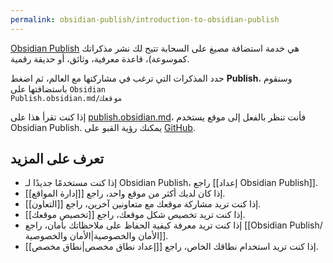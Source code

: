 ```yaml
---
permalink: obsidian-publish/introduction-to-obsidian-publish
---
```


[Obsidian Publish](https://obsidian.md/publish) هي خدمة استضافة مصيغ على السحابة تتيح لك نشر مذكراتك كموسوعة)، قاعدة معرفية، وثائق، أو حديقة رقمية.

حدد المذكرات التي ترغب في مشاركتها مع العالم، ثم اضغط **Publish**، وسنقوم باستضافتها على <code dir="ltr">Obsidian Publish.obsidian.md/موقعك</code>

إذا كنت تقرأ هذا على [publish.obsidian.md](https://publish.obsidian.md/help-ar)، فأنت تنظر بالفعل إلى موقع يستخدم Obsidian Publish. يمكنك رؤية القبو على [GitHub](https://github.com/obsidianmd/obsidian-help).

## تعرف على المزيد

- إذا كنت مستخدمًا جديدًا لـ Obsidian Publish، راجع [[إعداد Obsidian Publish]].
- إذا كان لديك أكثر من موقع واحد، راجع [[إدارة المواقع]].
- إذا كنت تريد مشاركة موقعك مع متعاونين آخرين، راجع [[التعاون]].
- إذا كنت تريد تخصيص شكل موقعك، راجع [[تخصيص موقعك]].
- إذا كنت تريد معرفة كيفية الحفاظ على ملاحظاتك بأمان، راجع [[Obsidian Publish/الأمان والخصوصية|الأمان والخصوصية]].
- إذا كنت تريد استخدام نطاقك الخاص، راجع [[إعداد نطاق مخصص|نطاق مخصص]].
